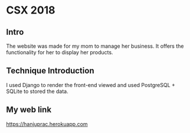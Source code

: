 # CSX 2018

## Intro
The website was made for my mom to manage her business.
It offers the functionality for her to display her products.


## Technique Introduction 
I used Django to render the front-end viewed and used PostgreSQL + SQLite to stored the data.


## My web link
https://hanjuprac.herokuapp.com

